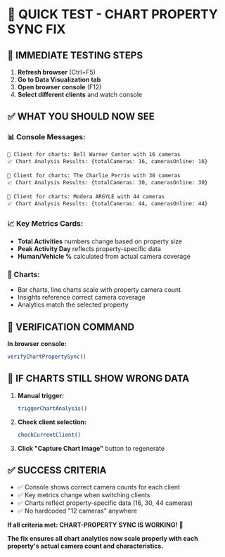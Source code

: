 🎯 QUICK TEST - CHART PROPERTY SYNC FIX
======================================

## 🚀 IMMEDIATE TESTING STEPS

1. **Refresh browser** (Ctrl+F5)
2. **Go to Data Visualization tab**
3. **Open browser console** (F12)
4. **Select different clients** and watch console

## ✅ WHAT YOU SHOULD NOW SEE

### 📊 Console Messages:
```
🏢 Client for charts: Bell Warner Center with 16 cameras
📈 Chart Analysis Results: {totalCameras: 16, camerasOnline: 16}

🏢 Client for charts: The Charlie Perris with 30 cameras  
📈 Chart Analysis Results: {totalCameras: 30, camerasOnline: 30}

🏢 Client for charts: Modera ARGYLE with 44 cameras
📈 Chart Analysis Results: {totalCameras: 44, camerasOnline: 44}
```

### 📈 Key Metrics Cards:
- **Total Activities** numbers change based on property size
- **Peak Activity Day** reflects property-specific data
- **Human/Vehicle %** calculated from actual camera coverage

### 🎯 Charts:
- Bar charts, line charts scale with property camera count
- Insights reference correct camera coverage
- Analytics match the selected property

## 🧪 VERIFICATION COMMAND

**In browser console:**
```javascript
verifyChartPropertySync()
```

## 🔧 IF CHARTS STILL SHOW WRONG DATA

1. **Manual trigger:**
   ```javascript
   triggerChartAnalysis()
   ```

2. **Check client selection:**
   ```javascript
   checkCurrentClient()
   ```

3. **Click "Capture Chart Image"** button to regenerate

## ✅ SUCCESS CRITERIA

- ✅ Console shows correct camera counts for each client
- ✅ Key metrics change when switching clients  
- ✅ Charts reflect property-specific data (16, 30, 44 cameras)
- ✅ No hardcoded "12 cameras" anywhere

**If all criteria met: CHART-PROPERTY SYNC IS WORKING!** 🎉

**The fix ensures all chart analytics now scale properly with each property's actual camera count and characteristics.**
